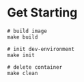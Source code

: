 # Get Starting

```shell
# build image
make build

# init dev-environment
make init

# delete container
make clean
```
